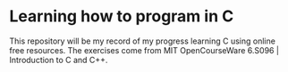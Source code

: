 # Learning how to program in C

This repository will be my record of my progress learning C using online free resources. 
The exercises come from MIT OpenCourseWare 6.S096 | Introduction to C and C++.
